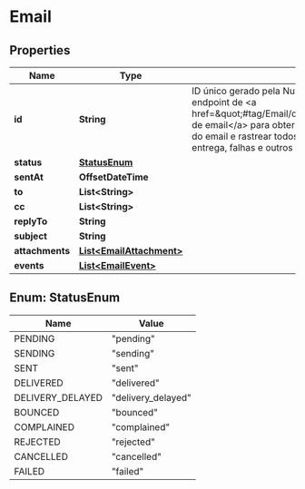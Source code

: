 

# Email


## Properties

| Name | Type | Description | Notes |
|------------ | ------------- | ------------- | -------------|
|**id** | **String** | ID único gerado pela Nuvem Fiscal para este email.    Utilize-o no endpoint de &lt;a href&#x3D;\&quot;#tag/Email/operation/ConsultarEmail\&quot;&gt;consulta de email&lt;/a&gt;  para obter informações detalhadas sobre o envio do email e  rastrear todos os eventos relacionados, como envio, entrega, falhas e outros  eventos relevantes. |  |
|**status** | [**StatusEnum**](#StatusEnum) |  |  [optional] |
|**sentAt** | **OffsetDateTime** |  |  [optional] |
|**to** | **List&lt;String&gt;** |  |  [optional] |
|**cc** | **List&lt;String&gt;** |  |  [optional] |
|**replyTo** | **String** |  |  [optional] |
|**subject** | **String** |  |  [optional] |
|**attachments** | [**List&lt;EmailAttachment&gt;**](EmailAttachment.md) |  |  [optional] |
|**events** | [**List&lt;EmailEvent&gt;**](EmailEvent.md) |  |  [optional] |



## Enum: StatusEnum

| Name | Value |
|---- | -----|
| PENDING | &quot;pending&quot; |
| SENDING | &quot;sending&quot; |
| SENT | &quot;sent&quot; |
| DELIVERED | &quot;delivered&quot; |
| DELIVERY_DELAYED | &quot;delivery_delayed&quot; |
| BOUNCED | &quot;bounced&quot; |
| COMPLAINED | &quot;complained&quot; |
| REJECTED | &quot;rejected&quot; |
| CANCELLED | &quot;cancelled&quot; |
| FAILED | &quot;failed&quot; |




